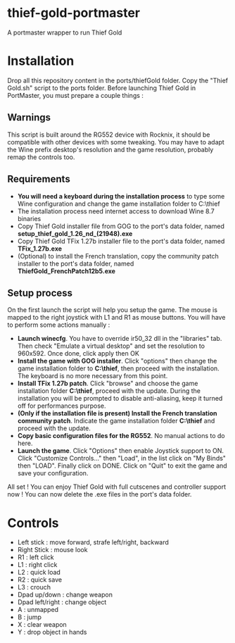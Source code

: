 
# thief-gold-portmaster
A portmaster wrapper to run Thief Gold

# Installation
Drop all this repository content in the ports/thiefGold folder. Copy the "Thief Gold.sh" script to the ports folder.
Before launching Thief Gold in PortMaster, you must prepare a couple things :
## Warnings
This script is built around the RG552 device with Rocknix, it should be compatible with other devices with some tweaking. You may have to adapt the Wine prefix desktop's resolution and the game resolution, probably remap the controls too.
## Requirements
- **You will need a keyboard during the installation process** to type some Wine configuration and change the game installation folder to C:\thief
- The installation process need internet access to download Wine 8.7 binaries
- Copy Thief Gold installer file from GOG to the port's data folder, named **setup_thief_gold_1.26_nd_(21948).exe**
- Copy Thief Gold TFix 1.27b installer file to the port's data folder, named  **TFix_1.27b.exe**
- (Optional) to install the French translation, copy the community patch installer to the port's data folder, named **ThiefGold_FrenchPatch12b5.exe**
## Setup process

On the first launch the script will help you setup the game. The mouse is mapped to the right joystick with L1 and R1 as mouse buttons. You will have to perform some actions manually :
- **Launch winecfg**. You have to override ir50_32 dll in the "libraries" tab. Then check "Emulate a virtual desktop" and set the resolution to 960x592. Once done, click apply then OK
- **Install the game with GOG installer**. Click "options" then change the game installation folder to **C:\thief**, then proceed with the installation. The keyboard is no more necessary from this point.
- **Install TFix 1.27b patch**. Click "browse" and choose the game installation folder **C:\thief**, proceed with the update. During the installation you will be prompted to disable anti-aliasing, keep it turned off for performances purpose.
- **(Only if the installation file is present) Install the French translation community patch**. Indicate the game installation folder **C:\thief** and proceed with the update.
- **Copy basic configuration files for the RG552**. No manual actions to do here.
- **Launch the game**. Click "Options" then enable Joystick support to ON. Click "Customize Controls..." then "Load", in the list click on "My Binds" then "LOAD". Finally click on DONE. Click on "Quit" to exit the game and save your configuration.

All set ! You can enjoy Thief Gold with full cutscenes and controller support now !
You can now delete the .exe files in the port's data folder.
# Controls
- Left stick : move forward, strafe left/right, backward
- Right Stick : mouse look
- R1 : left click
- L1 : right click
- L2 : quick load
- R2 : quick save
- L3 : crouch
- Dpad up/down : change weapon
- Dpad left/right : change object
- A : unmapped
- B : jump
- X : clear weapon
- Y : drop object in hands
